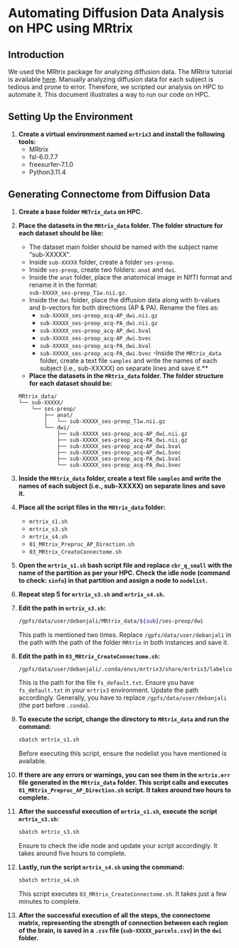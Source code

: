 # Automating Diffusion Data Analysis on HPC using MRtrix

## Introduction

We used the MRtrix package for analyzing diffusion data. The MRtrix tutorial is available [here](https://andysbrainbook.readthedocs.io/en/latest/MRtrix/MRtrix_Introduction.html). Manually analyzing diffusion data for each subject is tedious and prone to error. Therefore, we scripted our analysis on HPC to automate it. This document illustrates a way to run our code on HPC.

## Setting Up the Environment

1. **Create a virtual environment named `mrtrix3` and install the following tools:**
    - MRtrix
    - fsl-6.0.7.7
    - freesurfer-7.1.0
    - Python3.11.4

## Generating Connectome from Diffusion Data

1. **Create a base folder `MRTrix_data` on HPC.**

2. **Place the datasets in the `MRtrix_data` folder. The folder structure for each dataset should be like:**

    - The dataset main folder should be named with the subject name “sub-XXXXX”.
    - Inside `sub-XXXXX` folder, create a folder `ses-preop`.
    - Inside `ses-preop`, create two folders: `anat` and `dwi`.
    - Inside the `anat` folder, place the anatomical image in NIfTI format and rename it in the format:  
                  `sub-XXXXX_ses-preop_T1w.nii.gz`.
    - Inside the `dwi` folder, place the diffusion data along with b-values and b-vectors for both directions (AP & PA). Rename the files as:
        - `sub-XXXXX_ses-preop_acq-AP_dwi.nii.gz`
        - `sub-XXXXX_ses-preop_acq-PA_dwi.nii.gz`
        - `sub-XXXXX_ses-preop_acq-AP_dwi.bval`
        - `sub-XXXXX_ses-preop_acq-AP_dwi.bvec`
        - `sub-XXXXX_ses-preop_acq-PA_dwi.bval`
        - `sub-XXXXX_ses-preop_acq-PA_dwi.bvec`
    -Inside the `MRtrix_data` folder, create a text file `samples` and write the names of each subject (i.e., sub-XXXXX) on separate lines and save it.**
    - **Place the datasets in the `MRtrix_data` folder. The folder structure for each dataset should be:**
    ```
    MRtrix_data/
    └── sub-XXXXX/
        └── ses-preop/
            ├── anat/
            │   └── sub-XXXXX_ses-preop_T1w.nii.gz
            └── dwi/
                ├── sub-XXXXX_ses-preop_acq-AP_dwi.nii.gz
                ├── sub-XXXXX_ses-preop_acq-PA_dwi.nii.gz
                ├── sub-XXXXX_ses-preop_acq-AP_dwi.bval
                ├── sub-XXXXX_ses-preop_acq-AP_dwi.bvec
                ├── sub-XXXXX_ses-preop_acq-PA_dwi.bval
                └── sub-XXXXX_ses-preop_acq-PA_dwi.bvec
    ```

3. **Inside the `MRtrix_data` folder, create a text file `samples` and write the names of each subject (i.e., sub-XXXXX) on separate lines and save it.**

4. **Place all the script files in the `MRtrix_data` folder:**
    - `mrtrix_s1.sh`
    - `mrtrix_s3.sh`
    - `mrtrix_s4.sh`
    - `01_MRtrix_Preproc_AP_Direction.sh`
    - `03_MRtrix_CreateConnectome.sh`

5. **Open the `mrtrix_s1.sh` bash script file and replace `cbr_q_small` with the name of the partition as per your HPC. Check the idle node (command to check: `sinfo`) in that partition and assign a node to `nodelist`.**

6. **Repeat step 5 for `mrtrix_s3.sh` and `mrtrix_s4.sh`.**

7. **Edit the path in `mrtrix_s3.sh`:**
    ```bash
    /gpfs/data/user/debanjali/MRtrix_data/${sub}/ses-preop/dwi
    ```
    This path is mentioned two times. Replace `/gpfs/data/user/debanjali` in the path with the path of the folder `MRtrix` in both instances and save it.

8. **Edit the path in `03_MRtrix_CreateConnectome.sh`:**
    ```bash
    /gpfs/data/user/debanjali/.conda/envs/mrtrix3/share/mrtrix3/labelconvert/fs_default.txt
    ```
    This is the path for the file `fs_default.txt`. Ensure you have `fs_default.txt` in your `mrtrix3` environment. Update the path accordingly. Generally, you have to replace `/gpfs/data/user/debanjali` (the part before `.conda`).

9. **To execute the script, change the directory to `MRtrix_data` and run the command:**
    ```bash
    sbatch mrtrix_s1.sh
    ```
    Before executing this script, ensure the nodelist you have mentioned is available.

10. **If there are any errors or warnings, you can see them in the `mrtrix.err` file generated in the `MRtrix_data` folder. This script calls and executes `01_MRtrix_Preproc_AP_Direction.sh` script. It takes around two hours to complete.**

11. **After the successful execution of `mrtrix_s1.sh`, execute the script `mrtrix_s3.sh`:**
    ```bash
    sbatch mrtrix_s3.sh
    ```
    Ensure to check the idle node and update your script accordingly. It takes around five hours to complete.

12. **Lastly, run the script `mrtrix_s4.sh` using the command:**
    ```bash
    sbatch mrtrix_s4.sh
    ```
    This script executes `03_MRtrix_CreateConnectome.sh`. It takes just a few minutes to complete.

13. **After the successful execution of all the steps, the connectome matrix, representing the strength of connection between each region of the brain, is saved in a `.csv` file (`sub-XXXXX_parcels.csv`) in the `dwi` folder.**
